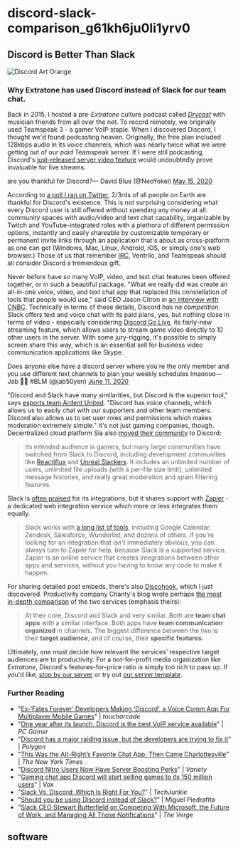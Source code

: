 # discord-slack-comparison\_g61kh6ju0li1yrv0

## Discord is Better Than Slack

![Discord Art Orange](https://i.snap.as/szp1oaF.png)

### Why Extratone has used Discord instead of Slack for our team chat.

Back in 2015, I hosted a pre-_Extratone_ culture podcast called [_Drycast_](https://open.spotify.com/episode/2zjkrB28csR68YoY1M1eSk) with musician friends from all over the net. To record remotely, we originally used Teamspeak 3 - a gamer VoIP staple. When I discovered Discord, I thought we'd found podcasting heaven. Originally, the free plan included 128kbps audio in its voice channels, which was nearly twice what we were getting out of our _paid_ Teamspeak server. If I were still podcasting, Discord's [just-released server video feature](https://support.discord.com/hc/en-us/articles/360041721052-Server-Video) would undoubtedly prove invaluable for live streams.

are you thankful for Discord?— David Blue \(@NeoYokel\) [May 15, 2020](https://twitter.com/NeoYokel/status/1261334179352100865?ref_src=twsrc%5Etfw)

According to [a poll I ran on Twitter](https://twitter.com/NeoYokel/status/1261334179352100865?s=20), 2/3rds of all people on Earth are thankful for Discord's existence. This is not surprising considering what every Discord user is still offered without spending any money at all: community spaces with audio/video and text chat capability, organizable by Twitch and YouTube-integrated roles with a plethora of different permission options, instantly and easily shareable by customizable temporary or permanent invite links through an application that's about as cross-platform as one can get \(Windows, Mac, Linux, Android, iOS, or simply one's web browser.\) Those of us that remember [IRC](https://twitter.com/NeoYokel/status/1244758973867229185), Ventrilo, and Teamspeak should all consider Discord a tremendous gift.

Never before have so many VoIP, video, and text chat features been offered together, or in such a beautiful package. "What we really did was create an all-in-one voice, video, and text chat app that replaced this constellation of tools that people would use," said CEO Jason Citron in [an interview with CNBC](https://youtu.be/NNJ2n6XKmmA). Technically in terms of these details, Discord _has no competition_. Slack offers text and voice chat with its paid plans, yes, but nothing close in terms of video - especially considering [Discord Go Live](https://www.polygon.com/2019/8/9/20798559/discord-go-live-private-stream-voice-channel), its fairly-new streaming feature, which allows users to stream game video directly to 10 other users in the server. With some jury-rigging, it's possible to simply screen share this way, which is an essential sell for business video communication applications like Skype.

Does anyone else have a discord server where you're the only member and you use different text channels to plan your weekly schedules lmaoooo— Jab 🏳️‍🌈 \#BLM \(@jab50yen\) [June 11, 2020](https://twitter.com/jab50yen/status/1270886743395520512?ref_src=twsrc%5Etfw)

"Discord and Slack have many similarities, but Discord is the superior tool," says [esports team Ardent United](https://medium.com/ardentunited/why-we-use-discord-and-not-slack-500ac8027824). "Discord has voice channels, which allows us to easily chat with our supporters and other team members. Discord also allows us to set user roles and permissions which makes moderation extremely simple." It's not just gaming companies, though. Decentralized cloud platform Sia also [moved their community](https://blog.sia.tech/sia-is-moving-from-slack-to-discord-195f87feb6a6) to Discord:

> Its intended audience is gamers, but many large communities have switched from Slack to Discord, including development communities like [Reactiflux](https://facebook.github.io/react/blog/2015/10/19/reactiflux-is-moving-to-discord.html) and [Unreal Slackers](https://medium.com/@polymoon/unreal-slackers-is-moving-to-discord-c93492eb0612). It includes an unlimited number of users, unlimited file uploads \(with a per-file size limit\), unlimited message histories, and really great moderation and spam filtering features.

Slack is [often praised](https://www.pcmag.com/reviews/slack) for its integrations, but it shares support with [Zapier](https://zapier.com/blog/slack-vs-discord/) - a dedicated web integration service which more or less integrates them equally.

> Slack works with [a long list of tools](https://slack.com/integrations), including Google Calendar, Zendesk, Salesforce, Wunderlist, and dozens of others. If you're looking for an integration that isn't immediately obvious, you can always turn to Zapier for help, because Slack is a supported service. Zapier is an online service that creates integrations between other apps and services, without you having to know any code to make it happen.

For sharing detailed post embeds, there's also [Discohook](https://discohook.org/), which I just discovered. Productivity company Chanty's blog wrote perhaps [the most in-depth comparison](https://www.chanty.com/blog/discord-vs-slack) of the two services \(emphasis theirs\):

> At their core, Discord and Slack and very similar. Both are **team chat apps** with a similar interface. Both apps have **team communication organized** in channels. The biggest difference between the two is their **target audience**, and of course, their **specific features**.

Ultimately, one must decide how relevant the services' respective target audiences are to productivity. For a not-for-profit media organization like _Extratone_, Discord's features-for-price ratio is simply too rich to pass up. If you'd like, [stop by our server](https://discord.gg/0b9KQUKP858b0iZF) or try out [our server template](https://discord.new/Nx7gawD84mMx).

### Further Reading

* "[Ex-‘Fates Forever’ Developers Making ‘Discord’, a Voice Comm App For Multiplayer Mobile Games](https://toucharcade.com/2015/09/14/ex-fates-forever-developers-making-discord-a-voice-comm-app-for-multiplayer-mobile-games/)" \| _toucharcade_
* "[One year after its launch, Discord is the best VoIP service available](https://www.pcgamer.com/one-year-after-its-launch-discord-is-the-best-voip-service-available/)" \| _PC Gamer_
* "[Discord has a major raiding issue, but the developers are trying to fix it](https://www.polygon.com/2017/7/27/16046030/discord-raiding)" \| _Polygon_
* "[This Was the Alt-Right’s Favorite Chat App. Then Came Charlottesville](https://www.nytimes.com/2017/08/15/technology/discord-chat-app-alt-right.html)" \| _The New York Times_
* "[Discord Nitro Users Now Have Server Boosting Perks](https://variety.com/2019/gaming/news/discord-nitro-boost-server-1203232450/)" \| _Variety_
* "[Gaming chat app Discord will start selling games to its 150 million users](https://www.vox.com/2018/8/9/17665350/discord-jason-citron-games-store-pc-fortnite-valve-steam-kurt-wagner-recode-media-podcast)" \| _Vox_
* "[Slack Vs. Discord: Which Is Right For You?](https://www.techjunkie.com/slack-vs-discord/)" \| _TechJunkie_
* "[Should you be using Discord instead of Slack?](https://miguelpiedrafita.com/slack-discord/)" \| Miguel Piedrafita
* "[Slack CEO Stewart Butterfield on Competing With Microsoft, the Future of Work, and Managing All Those Notifications](https://www.theverge.com/21269875/slack-ceo-stewart-butterfield-interview-microsoft-remote-work-vergecast)" \| _The Verge_

## software

